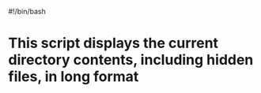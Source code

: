 #!/bin/bash
# This script displays the current directory contents, including hidden files, in long format
